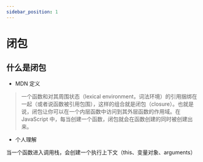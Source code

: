 ```yaml
---
sidebar_position: 1
---
```


# 闭包

## 什么是闭包

- MDN 定义

> 一个函数和对其周围状态（lexical environment，词法环境）的引用捆绑在一起（或者说函数被引用包围），这样的组合就是闭包（closure）。也就是说，闭包让你可以在一个内层函数中访问到其外层函数的作用域。在 JavaScript 中，每当创建一个函数，闭包就会在函数创建的同时被创建出来。

- 个人理解

当一个函数进入调用栈，会创建一个执行上下文（this、变量对象、arguments）
